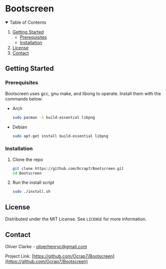 # Bootscreen
<!-- TABLE OF CONTENTS -->
<details open="open">
  <summary>Table of Contents</summary>
  <ol>
    <li>
      <a href="#getting-started">Getting Started</a>
      <ul>
        <li><a href="#prerequisites">Prerequisites</a></li>
        <li><a href="#installation">Installation</a></li>
      </ul>
    </li>
    <li><a href="#license">License</a></li>
    <li>
      <a href="#contact">Contact</a>
    </li>
  </ol>
</details>

<!-- GETTING STARTED -->
## Getting Started

### Prerequisites

Bootscreen uses gcc, gnu make, and libong to operate. Install them with the commands below:
* Arch
  ```sh
  sudo pacman -S build-essential libpng
  ```
* Debian
  ```sh
  sudo apt-get install build-essential libpng
  ```

### Installation

1. Clone the repo
   ```sh
   git clone https://github.com/Ocrap7/Bootscreen.git
   cd Bootscreen
   ```
2. Run the install script
   ```sh
   sudo ./install.sh
   ```

<!-- LICENSE -->
## License

Distributed under the MIT License. See `LICENSE` for more information.



<!-- CONTACT -->
## Contact

Oliver Clarke - oliverhenryc@gmail.com

Project Link: [https://github.com/Ocrap7/Bootscreen](https://github.com/Ocrap7/Bootscreen)


<!-- MARKDOWN LINKS & IMAGES -->
<!-- https://www.markdownguide.org/basic-syntax/#reference-style-links -->
[contributors-shield]: https://img.shields.io/github/contributors/othneildrew/Best-README-Template.svg?style=for-the-badge
[contributors-url]: https://github.com/othneildrew/Best-README-Template/graphs/contributors
[forks-shield]: https://img.shields.io/github/forks/othneildrew/Best-README-Template.svg?style=for-the-badge
[forks-url]: https://github.com/othneildrew/Best-README-Template/network/members
[stars-shield]: https://img.shields.io/github/stars/othneildrew/Best-README-Template.svg?style=for-the-badge
[stars-url]: https://github.com/othneildrew/Best-README-Template/stargazers
[issues-shield]: https://img.shields.io/github/issues/othneildrew/Best-README-Template.svg?style=for-the-badge
[issues-url]: https://github.com/othneildrew/Best-README-Template/issues
[license-shield]: https://img.shields.io/github/license/othneildrew/Best-README-Template.svg?style=for-the-badge
[license-url]: https://github.com/othneildrew/Best-README-Template/blob/master/LICENSE.txt
[linkedin-shield]: https://img.shields.io/badge/-LinkedIn-black.svg?style=for-the-badge&logo=linkedin&colorB=555
[linkedin-url]: https://linkedin.com/in/othneildrew
[product-screenshot]: images/screenshot.png
